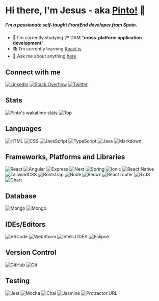 # Hi there, I'm Jesus - aka [Pinto!](https://github.com/pinto-hub) 👋

##### I'm a passionate self-taught FrontEnd developer from Spain.

- 🏫 I'm currently studying 2º DAM "**cross-platform application development**"
- 📚 I’m currently learning [React.js](https://es.reactjs.org/)
- 📝 Ask me about anything [here](https://github.com/pinto-hub/pinto-hub/issues)

## Connect with me


[![LinkedIn](https://img.shields.io/badge/LinkedIn-0077B5?style=for-the-badge&logo=linkedin&logoColor=white)](https://www.linkedin.com/in/jesus-hermosell-8973aa175/)  [![Stack Overflow](https://img.shields.io/badge/Stack_Overflow-FE7A16?style=for-the-badge&logo=stack-overflow&logoColor=white)](https://stackoverflow.com/users/15969511/pinto) [![Twitter](https://img.shields.io/badge/Twitter-1DA1F2?style=for-the-badge&logo=twitter&logoColor=white)](https://twitter.com/Jepinher)

## Stats
![Pinto's wakatime stats](https://github-readme-stats.vercel.app/api/wakatime?username=pinto_hub&layout=compact)
![Top](https://github-readme-stats.anuraghazra1.vercel.app/api/top-langs/?username=pinto-hub&layout=compact&theme=dracula) 
<!-- ![Pinto GitHub stats](https://github-readme-stats.vercel.app/api/?username=pinto-hub&show_icons=true&theme=dracula) -->

## Languages

![HTML](https://img.shields.io/badge/HTML5-E34F26?style=for-the-badge&logo=html5&logoColor=white) ![CSS](https://img.shields.io/badge/CSS3-1572B6?style=for-the-badge&logo=css3&logoColor=white) ![JavaScript](https://img.shields.io/badge/JavaScript-F7DF1E?style=for-the-badge&logo=javascript&logoColor=black) ![TypeScript](https://img.shields.io/badge/TypeScript-007ACC?style=for-the-badge&logo=typescript&logoColor=white) ![Java](https://img.shields.io/badge/Java-ED8B00?style=for-the-badge&logo=java&logoColor=white) ![Markdown](https://img.shields.io/badge/Markdown-000000?style=for-the-badge&logo=markdown&logoColor=white)

## Frameworks, Platforms and Libraries

![React](https://img.shields.io/badge/React-20232A?style=for-the-badge&logo=react&logoColor=61DAFB) ![Angular](https://img.shields.io/badge/Angular-DD0031?style=for-the-badge&logo=angular&logoColor=white) ![Express](https://img.shields.io/badge/Express.js-000000?style=for-the-badge&logo=express&logoColor=white) ![Next](https://img.shields.io/badge/next.js-000000?style=for-the-badge&logo=nextdotjs&logoColor=white) ![Spring](https://img.shields.io/badge/Spring-6DB33F?style=for-the-badge&logo=spring&logoColor=white) ![Ionic](https://img.shields.io/badge/Ionic-3880FF?style=for-the-badge&logo=ionic&logoColor=white) ![React Native](https://img.shields.io/badge/React_Native-20232A?style=for-the-badge&logo=react&logoColor=61DAFB) ![TailwindCSS](https://img.shields.io/badge/tailwindcss-%2338B2AC.svg?style=for-the-badge&logo=tailwind-css&logoColor=white) ![Bootstrap](https://img.shields.io/badge/bootstrap-%23563D7C.svg?style=for-the-badge&logo=bootstrap&logoColor=white) ![Node](https://img.shields.io/badge/Node.js-339933?style=for-the-badge&logo=nodedotjs&logoColor=white) ![Redux](https://img.shields.io/badge/Redux-593D88?style=for-the-badge&logo=redux&logoColor=white) ![React router](https://img.shields.io/badge/React_Router-CA4245?style=for-the-badge&logo=react-router&logoColor=white) ![RxJS](https://img.shields.io/badge/rxjs-%23B7178C.svg?style=for-the-badge&logo=reactivex&logoColor=white) ![Chart](https://img.shields.io/badge/Chart.js-FF6384?style=for-the-badge&logo=chartdotjs&logoColor=white)

## Database

![Mongo](https://img.shields.io/badge/MongoDB-4EA94B?style=for-the-badge&logo=mongodb&logoColor=white) ![Mongo](https://img.shields.io/badge/MySQL-00000F?style=for-the-badge&logo=mysql&logoColor=white)

## IDEs/Editors

![VSCode](https://img.shields.io/badge/Visual_Studio_Code-0078D4?style=for-the-badge&logo=visual%20studio%20code&logoColor=white) ![WebStorm](https://img.shields.io/badge/webstorm-143?style=for-the-badge&logo=webstorm&logoColor=white&color=black)
![IntelliJ IDEA](https://img.shields.io/badge/IntelliJIDEA-000000.svg?style=for-the-badge&logo=intellij-idea&logoColor=white) ![Eclipse](https://img.shields.io/badge/Eclipse-FE7A16.svg?style=for-the-badge&logo=Eclipse&logoColor=white)

## Version Control

![GitHub](https://img.shields.io/badge/GitHub-100000?style=for-the-badge&logo=github&logoColor=white) ![Git](https://img.shields.io/badge/Git-F05032?style=for-the-badge&logo=git&logoColor=white)

## Testing

![Jest](https://img.shields.io/badge/-jest-%23C21325?style=for-the-badge&logo=jest&logoColor=white) ![Mocha](https://img.shields.io/badge/-mocha-%238D6748?style=for-the-badge&logo=mocha&logoColor=white) ![Chai](https://img.shields.io/twitter/url?color=gray&label=chai&logo=chai&logoColor=red&style=for-the-badge&url=https%3A%2F%2Fwww.chaijs.com%2F)	![Jasmine](https://img.shields.io/badge/-Jasmine-%238A4182?style=for-the-badge&logo=Jasmine&logoColor=white) ![Protractor URL](https://img.shields.io/twitter/url?color=gray&label=protractor&logo=protractor&logoColor=red&style=for-the-badge&url=https%3A%2F%2Fwww.chaijs.com%2F)

